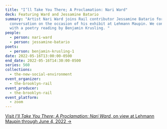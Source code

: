 ```yaml
---
title: "I’ll Take You There; A Proclamation: Nari Ward"
deck: Featuring Ward and Jessamine Batario
summary: "Artist Nari Ward joins Rail contributor Jessamine Batario for a
  conversation on the occasion of his exhibit at Lehmann Maupin. We conclude
  with a poetry reading by Benjamin Krusling. "
people:
  - person: nari-ward
  - person: jessamine-batario
poets:
  - person: benjamin-krusling-1
date: 2022-05-16T13:00:00-0500
end_date: 2022-05-16T14:30:00-0500
series: 560
collections:
  - the-new-social-environment
event_organizer:
  - the-brooklyn-rail
event_producer:
  - the-brooklyn-rail
event_platform:
  - zoom
---
```

[Visit *I’ll Take You There; A Proclamation: Nari Ward*, on view at Lehmann Maupin through June 4, 2022 →](https://www.lehmannmaupin.com/exhibitions/nari-ward6)